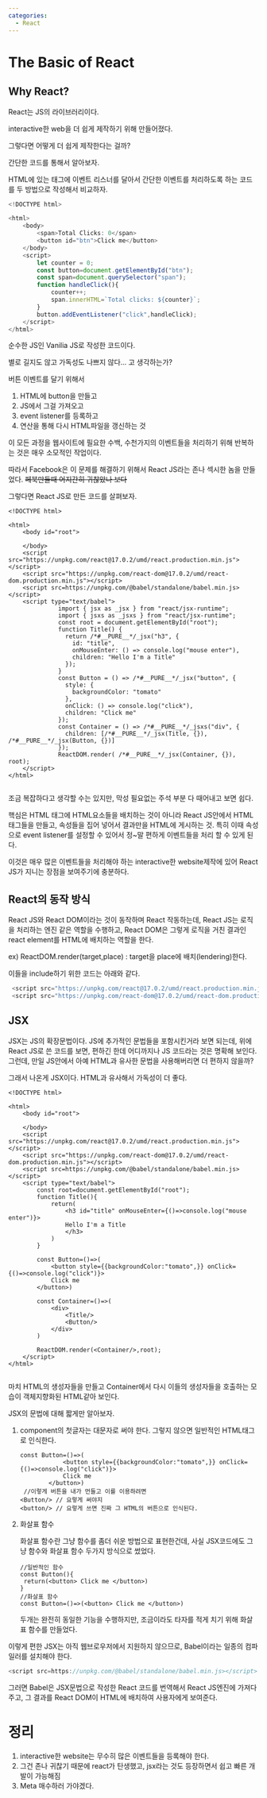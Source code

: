 ```yaml
---
categories:
  - React
---
```

# The Basic of React



## Why React?

React는 JS의 라이브러리이다.

interactive한 web을 더 쉽게 제작하기 위해 만들어졌다.

그렇다면 어떻게 더 쉽게 제작한다는 걸까?

간단한 코드를 통해서 알아보자.



HTML에 있는 태그에 이벤트 리스너를 달아서 간단한 이벤트를 처리하도록 하는 코드를 두 방법으로 작성해서 비교하자.

```js
<!DOCTYPE html>

<html>
    <body>
        <span>Total Clicks: 0</span>
        <button id="btn">Click me</button>
    </body>
    <script> 
        let counter = 0;
        const button=document.getElementById("btn");
        const span=document.querySelector("span");
        function handleClick(){
            counter++;
            span.innerHTML=`Total clicks: ${counter}`; 
        }
        button.addEventListener("click",handleClick);
    </script>
</html>
```

순수한 JS인 Vanilia JS로 작성한 코드이다. 

별로 길지도 않고 가독성도 나쁘지 않다... 고 생각하는가?

버튼 이벤트를 달기 위해서

1. HTML에 button을 만들고
2. JS에서 그걸 가져오고
3. event listener를 등록하고
4. 연산을 통해 다시 HTML파일을 갱신하는 것

이 모든 과정을 웹사이트에 필요한 수백, 수천가지의 이벤트들을 처리하기 위해 반복하는 것은 매우 소모적인 작업이다.

따라서 Facebook은 이 문제를 해결하기 위해서 React JS라는 존나 섹시한 놈을 만들었다. ~~페북만들때 어지간히 귀찮았나 보다~~



그렇다면 React JS로 만든 코드를 살펴보자.

```react
<!DOCTYPE html>

<html>
    <body id="root">

    </body>
    <script src="https://unpkg.com/react@17.0.2/umd/react.production.min.js"></script>
    <script src="https://unpkg.com/react-dom@17.0.2/umd/react-dom.production.min.js"></script>
    <script src=https://unpkg.com/@babel/standalone/babel.min.js></script>
    <script type="text/babel">
              import { jsx as _jsx } from "react/jsx-runtime";
              import { jsxs as _jsxs } from "react/jsx-runtime";
              const root = document.getElementById("root");
              function Title() {
                return /*#__PURE__*/_jsx("h3", {
                  id: "title",
                  onMouseEnter: () => console.log("mouse enter"),
                  children: "Hello I'm a Title"
                });
              }
              const Button = () => /*#__PURE__*/_jsx("button", {
                style: {
                  backgroundColor: "tomato"
                },
                onClick: () => console.log("click"),
                children: "Click me"
              });
              const Container = () => /*#__PURE__*/_jsxs("div", {
                children: [/*#__PURE__*/_jsx(Title, {}), /*#__PURE__*/_jsx(Button, {})]
              });
              ReactDOM.render( /*#__PURE__*/_jsx(Container, {}), root);
    </script>
</html>


```

조금 복잡하다고 생각할 수는 있지만, 막성 필요없는 주석 부분 다 때어내고 보면 쉽다.

핵심은 HTML 태그에 HTML요소들을 배치하는 것이 아니라 React JS안에서 HTML태그들을 만들고, 속성들을 집어 넣어서 결과만을 HTML에 게시하는 것.  특히 이때 속성으로 event listener를 설정할 수 있어서 정~말 편하게 이벤트들을 처리 할 수 있게 된다.

이것은 매우 많은 이벤트들을 처리해야 하는 interactive한 website제작에 있어 React JS가 지니는 장점을 보여주기에 충분하다.



## React의 동작 방식

React JS와 React DOM이라는 것이 동작하며 React 작동하는데, React JS는 로직을 처리하는 엔진 같은 역할을 수행하고, React DOM은 그렇게 로직을 거친 결과인 react element를 HTML에 배치하는 역할을 한다.

ex) ReactDOM.render(target,place) : target을 place에 배치(lendering)한다.

이들을 include하기 위한 코드는 아래와 같다.

```js
 <script src="https://unpkg.com/react@17.0.2/umd/react.production.min.js"></script>
 <script src="https://unpkg.com/react-dom@17.0.2/umd/react-dom.production.min.js"></script>
```



## JSX

JSX는 JS의 확장문법이다. JS에 추가적인 문법들을 포함시킨거라 보면 되는데, 위에 React JS로 쓴 코드를 보면, 편하긴 한데 어디까지나 JS 코드라는 것은 명확해 보인다. 그런데, 만일 JS안에서 아예 HTML과 유사한 문법을 사용해버리면 더 편하지 않을까? 

그래서 나온게 JSX이다. HTML과 유사해서 가독성이 더 좋다.

```react
<!DOCTYPE html>

<html>
    <body id="root">

    </body>
    <script src="https://unpkg.com/react@17.0.2/umd/react.production.min.js"></script>
    <script src="https://unpkg.com/react-dom@17.0.2/umd/react-dom.production.min.js"></script>
    <script src=https://unpkg.com/@babel/standalone/babel.min.js></script>
    <script type="text/babel">
        const root=document.getElementById("root");
        function Title(){
            return(
                <h3 id="title" onMouseEnter={()=>console.log("mouse enter")}>
                Hello I'm a Title
                </h3>
            )
        }
            
        const Button=()=>(
            <button style={{backgroundColor:"tomato",}} onClick={()=>console.log("click")}>
            Click me
        </button>)
      
        const Container=()=>(
            <div>
                <Title/>
                <Button/>
            </div>
        )
       
        ReactDOM.render(<Container/>,root);
    </script>
</html>


```

마치 HTML의 생성자들을 만들고 Container에서 다시 이들의 생성자들을 호출하는 모습이 객체지향화된 HTML같아 보인다.



JSX의 문법에 대해 짧게만 알아보자.

1. component의 첫글자는 대문자로 써야 한다. 그렇지 않으면 일반적인 HTML태그로 인식한다.

   ```react
   const Button=()=>(
               <button style={{backgroundColor:"tomato",}} onClick={()=>console.log("click")}>
               Click me
           </button>)
    //이렇게 버튼을 내가 먼들고 이를 이용하려면
   <Button/> // 요렇게 써야지
   <button/> // 요렇게 쓰면 진짜 그 HTML의 버튼으로 인식된다.
   ```

2. 화살표 함수

   화살표 함수란 그냥 함수를 좀더 쉬운 방법으로 표현한건데, 사실 JSX코드에도 그냥 함수와 화살표 함수 두가지 방식으로 썼었다.

   ```react
   //일반적인 함수
   const Button(){ 
   	return(<button> Click me </button>)
   }
   //화살표 함수
   const Button=()=>(<button> Click me </button>)
   ```

   두개는 완전히 동일한 기능을 수행하지만, 조금이라도 타자를 적게 치기 위해 화살표 함수를 만들었다.

   

이렇게 편한 JSX는 아직 웹브로우저에서 지원하지 않으므로,  Babel이라는 일종의 컴파일러를 설치해야 한다.

```js
<script src=https://unpkg.com/@babel/standalone/babel.min.js></script>
```

그러면 Babel은 JSX문법으로 작성한 React 코드를 번역해서 React JS엔진에 가져다 주고, 그 결과를 React DOM이 HTML에 배치하여 사용자에게 보여준다.



# 정리

1. interactive한 website는 무수히 많은 이벤트들을 등록해야 한다.
2. 그건 존나 귀찮기 때문에 react가 탄생했고, jsx라는 것도 등장하면서 쉽고 빠른 개발이 가능해짐
3. Meta 매수하러 가야겠다.